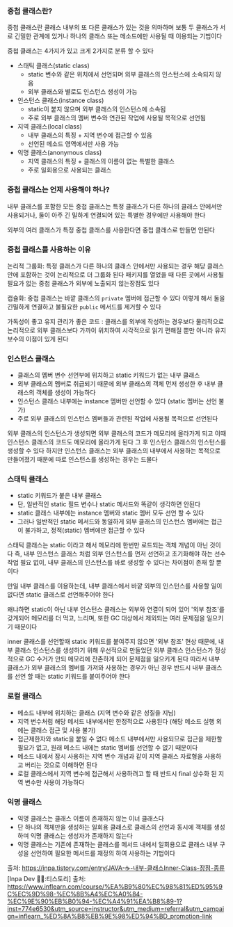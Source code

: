### 중첩 클래스란?

중첩 클래스란 클래스 내부의 또 다른 클래스가 있는 것을 의마하며 보통 두 클래스가 서로 긴밀한 관계에 있거나 하나의 클래스 또는 메소드에만 사용될 때 이용되는 기법이다

중첩 클래스는 4가지가 있고 크게 2가지로 분류 할 수 있다

- 스태틱 클래스(static class)
    - static 변수와 같은 위치에서 선언되며 외부 클래스의 인스턴스에 소속되지 않음
    - 외부 클래스와 별로도 인스턴스 생성이 가능
- 인스턴스 클래스(instance class)
    - static이 붙지 않으며 외부 클래스의 인스턴스에 소속됨
    - 주로 외부 클래스의 멤버 변수와 연관된 작업에 사용될 목적으로 선언됨
- 지역 클래스(local class)
    - 내부 클래스의 특징 + 지역 변수에 접근할 수 있음
    - 선언된 메소드 영역에서만 사용 가능
- 익명 클래스(anonymous class)
    - 지역 클래스의 특징 + 클래스의 이름이 없는 특별한 클래스
    - 주로 일회용으로 사용되는 클래스

### **중첩 클래스는 언제 사용해야 하나?**

내부 클래스를 포함한 모든 중첩 클래스는 특정 클래스가 다른 하나의 클래스 안에서만 사용되거나, 둘이 아주 긴 밀하게 연결되어 있는 특별한 경우에만 사용해야 한다 

외부의 여러 클래스가 특정 중첩 클래스를 사용한다면 중첩 클래스로 만들면 안된다

### **중첩 클래스를 사용하는 이유**

논리적 그룹화: 특정 클래스가 다른 하나의 클래스 안에서만 사용되는 경우 해당 클래스 안에 포함하는 것이 논리적으로 더 그룹화 된다 패키지를 열었을 때 다른 곳에서 사용될 필요가 없는 중첩 클래스가 외부에 노출되지 않는장점도 있다

캡슐화: 중첩 클래스는 바깥 클래스의 `private` 멤버에 접근할 수 있다 이렇게 해서 둘을 긴밀하게 연결하고 불필요한 `public` 메서드를 제거할 수 있다 

가독성이 좋고 유지 관리가 좋은 코드 : 클래스를 외부에 작성하는 경우보다 물리적으로 논리적으로 외부 클래스보다 가까이 위치하여 시각적으로 읽기 편해질 뿐만 아니라 유지보수의 이점이 있게 된다

### 인스턴스 클래스

- 클래스의 멤버 변수 선언부에 위치하고 static 키워드가 없는 내부 클래스
- 외부 클래스의 멤버로 취급되기 때문에 외부 클래스의 객체 먼저 생성한 후 내부 클래스의 객체를 생성이 가능하다
- 인스턴스 클래스 내부에는 instance 멤버만 선언할 수 있다 (static 멤버는 선언 불가)
- 주로 외부 클래스의 인스턴스 멤버들과 관련된 작업에 사용될 목적으로 선언된다

외부 클래스의 인스턴스가 생성되면 외부 클래스의 코드가 메모리에 올라가게 되고 이때 인스턴스 클래스의 코드도 메모리에 올라가게 된다 그 후 인스턴스 클래스의 인스턴스를 생성할 수 있다
하지만 인스턴스 클래스는 외부 클래스의 내부에서 사용하는 목적으로 만들어졌기 때문에 따로 인스턴스를 생성하는 경우는 드물다

### 스태틱 클래스

- static 키워드가 붙은 내부 클래스
- 단, 일반적인 static 필드 변수나 static 메서드와 똑같이 생각하면 안된다
- static 클래스 내부에는 instance 멤버와 static 멤버 모두 선언 할 수 있다
- 그러나 일반적인 static 메서드와 동일하게 외부 클래스의 인스턴스 멤버에는 접근이 불가하고, 정적(static) 멤버에만 접근할 수 있다

스태틱 클래스는 static 이라고 해서 메모리에 한번만 로드되는 객체 개념이 아닌 것이다 즉, 내부 인스턴스 클래스 처럼 외부 인스턴스를 먼저 선언하고 초기화해야 하는 선수 작업 필요 없이, 내부 클래스의 인스턴스를 바로 생성할 수 있다는 차이점이 존재 할 뿐이다

만일 내부 클래스를 이용하는데, 내부 클래스에서 바깥 외부의 인스턴스를 사용할 일이 없다면 static 클래스로 선언해주어야 한다

왜냐하면 static이 아닌 내부 인스턴스 클래스는 외부와 연결이 되어 있어 '외부 참조'를 갖게되어 메모리를 더 먹고, 느리며, 또한 GC 대상에서 제외되는 여러 문제점을 일으키기 때문이다

inner 클래스를 선언할때 static 키워드를 붙여주지 않으면 '외부 참조' 현상 때문에, 내부 클래스 인스턴스를 생성하기 위해 우선적으로 만들었던 외부 클래스 인스턴스가 정상적으로 GC 수거가 안되 메모리에 잔존하게 되어 문제점을 일으키게 된다
따라서 내부 클래스가 외부 클래스의 멤버를 가져와 사용하는 경우가 아닌 경우 반드시 내부 클래스를 선언 할 때는 static 키워드를 붙여주어야 한다

### 로컬 클래스

- 메소드 내부에 위치하는 클래스 (지역 변수와 같은 성질을 지님)
- 지역 변수처럼 해당 메서드 내부에서만 한정적으로 사용된다 (해당 메소드 실행 외에는 클래스 접근 및 사용 불가)
- 접근제한자와 static을 붙일 수 없다 메소드 내부에서만 사용되므로 접근을 제한할 필요가 없고, 원래 메소드 내에는 static 멤버를 선언할 수 없기 때문이다
- 메소드 내에서 잠시 사용하는 지역 변수 개념과 같이 지역 클래스 자료형을 사용하고 버리는 것으로 이해하면 된다
- 로컬 클래스에서 지역 변수에 접근해서 사용하려고 할 때 반드시 final 상수화 된 지역 변수만 사용이 가능하다

### 익명 클래스
- 익명 클래스는 클래스 이름이 존재하지 않는 이너 클래스다
- 단 하나의 객체만을 생성하는 일회용 클래스로 클래스의 선언과 동시에 객체를 생성하며 익명 클래스는 생성자가 존재하지 않는다
- 익명 클래스는 기존에 존재하는 클래스를 메서드 내에서 일회용으로 클래스 내부 구성을 선언하여 필요한 메서드를 재정의 하여 사용하는 기법이다

출처: https://inpa.tistory.com/entry/JAVA-☕-내부-클래스Inner-Class-장점-종류 [Inpa Dev 👨‍💻:티스토리]
출처: https://www.inflearn.com/course/%EA%B9%80%EC%98%81%ED%95%9C%EC%9D%98-%EC%8B%A4%EC%A0%84-%EC%9E%90%EB%B0%94-%EC%A4%91%EA%B8%89-1?inst=774e6530&utm_source=instructor&utm_medium=referral&utm_campaign=inflearn_%ED%8A%B8%EB%9E%98%ED%94%BD_promotion-link
